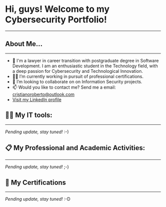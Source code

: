 # Hi, guys! Welcome to my Cybersecurity Portfolio!
***


## About Me...
***
- 🌱 I'm a lawyer in career transition with postgraduate degree in Software Development. I am an enthusiastic student in the Technology field, with a deep passion for Cybersecurity and Technological Innovation.
- 🧑‍🎓 I’m currently working in pursuit of professional certifications.
- 🔭 I’m looking to collaborate on on Information Security projects.
- 📫 Would you like to contact me? Send me a email: cristianoroberto@outlook.com
- [Visit my LinkedIn profile](https://www.linkedin.com/in/cristianoroberto/)

## 👨‍💻 My IT tools:
***
*Pending update, stay tuned!* :-)


## 📋 My Professional and Academic Activities:
***
*Pending update, stay tuned!* ;-)


## 📃 My Certifications
***
*Pending update, stay tuned!* :-D
